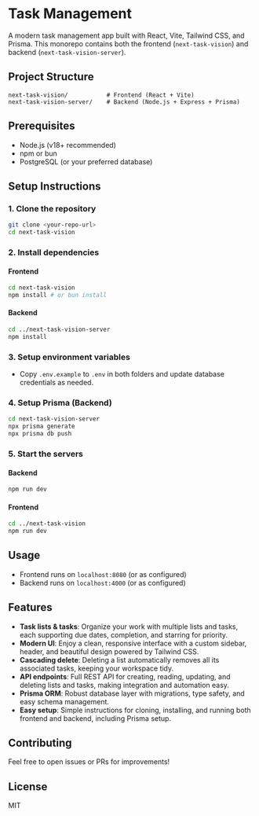 # Task Management

A modern task management app built with React, Vite, Tailwind CSS, and Prisma. This monorepo contains both the frontend (`next-task-vision`) and backend (`next-task-vision-server`).

## Project Structure

```
next-task-vision/           # Frontend (React + Vite)
next-task-vision-server/    # Backend (Node.js + Express + Prisma)
```

## Prerequisites

- Node.js (v18+ recommended)
- npm or bun
- PostgreSQL (or your preferred database)

## Setup Instructions

### 1. Clone the repository

```sh
git clone <your-repo-url>
cd next-task-vision
```

### 2. Install dependencies

#### Frontend

```sh
cd next-task-vision
npm install # or bun install
```

#### Backend

```sh
cd ../next-task-vision-server
npm install
```

### 3. Setup environment variables

- Copy `.env.example` to `.env` in both folders and update database credentials as needed.

### 4. Setup Prisma (Backend)

```sh
cd next-task-vision-server
npx prisma generate
npx prisma db push
```

### 5. Start the servers

#### Backend

```sh
npm run dev
```

#### Frontend

```sh
cd ../next-task-vision
npm run dev
```

## Usage

- Frontend runs on `localhost:8080` (or as configured)
- Backend runs on `localhost:4000` (or as configured)

## Features

- **Task lists & tasks**: Organize your work with multiple lists and tasks, each supporting due dates, completion, and starring for priority.
- **Modern UI**: Enjoy a clean, responsive interface with a custom sidebar, header, and beautiful design powered by Tailwind CSS.
- **Cascading delete**: Deleting a list automatically removes all its associated tasks, keeping your workspace tidy.
- **API endpoints**: Full REST API for creating, reading, updating, and deleting lists and tasks, making integration and automation easy.
- **Prisma ORM**: Robust database layer with migrations, type safety, and easy schema management.
- **Easy setup**: Simple instructions for cloning, installing, and running both frontend and backend, including Prisma setup.

## Contributing

Feel free to open issues or PRs for improvements!

## License

MIT
